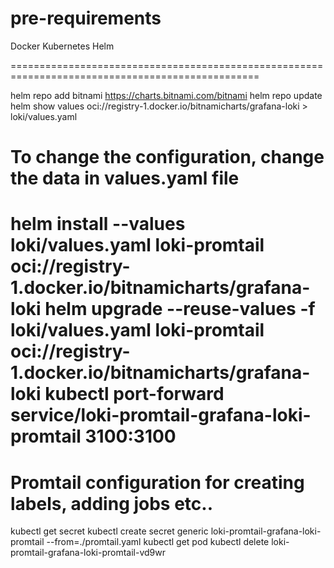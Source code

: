# pre-requirements

Docker
Kubernetes
Helm

=================================================================================================

helm repo add bitnami https://charts.bitnami.com/bitnami
helm repo update
helm show values oci://registry-1.docker.io/bitnamicharts/grafana-loki  > loki/values.yaml
# To change the configuration, change the data in values.yaml file
helm install --values loki/values.yaml loki-promtail oci://registry-1.docker.io/bitnamicharts/grafana-loki
helm upgrade --reuse-values -f loki/values.yaml loki-promtail oci://registry-1.docker.io/bitnamicharts/grafana-loki
kubectl port-forward service/loki-promtail-grafana-loki-promtail 3100:3100
========================
# Promtail configuration for creating labels, adding jobs etc..
kubectl get secret
kubectl create secret generic loki-promtail-grafana-loki-promtail --from=./promtail.yaml
kubectl get pod
kubectl delete loki-promtail-grafana-loki-promtail-vd9wr
